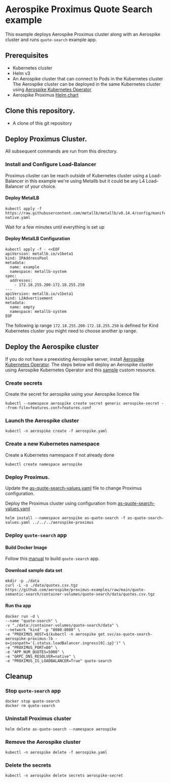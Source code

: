 # Aerospike Proximus Quote Search example

This example deploys Aerospike Proximus cluster along with an Aerospike cluster and runs `quote-search` example app.

## Prerequisites
- Kubernetes cluster
- Helm v3
- An Aerospike cluster that can connect to Pods in the Kubernetes cluster
  The Aerospike cluster can be deployed in the same Kubernetes cluster using [Aerospike Kubernetes Operator](https://docs.aerospike.com/cloud/kubernetes/operator)
- Aerospike Proximus [Helm chart](../../README.md#configuration)

## Clone this repository.
- A clone of this git repository

## Deploy Proximus Cluster.

All subsequent commands are run from this directory.

### Install and Configure Load-Balancer
Proximus cluster can be reach outside of Kubernetes cluster using a Load-Balancer in this example we're using Metallb but it could be any L4 Load-Balancer of your choice.
#### Deploy MetalLB
```shell
kubectl apply -f https://raw.githubusercontent.com/metallb/metallb/v0.14.4/config/manifests/metallb-native.yaml
```
Wait for a few minutes until everything is set up
#### Deploy MetalLB Configuration
```shell
kubectl apply -f - <<EOF
apiVersion: metallb.io/v1beta1
kind: IPAddressPool
metadata:
  name: example
  namespace: metallb-system
spec:
  addresses:
    - 172.18.255.200-172.18.255.250
---
apiVersion: metallb.io/v1beta1
kind: L2Advertisement
metadata:
  name: empty
  namespace: metallb-system
EOF
```
The following ip range `172.18.255.200-172.18.255.250` is defined for Kind Kubernetes cluster you might need to choose another ip range.

## Deploy the Aerospike cluster
If you do not have a preexisting Aerospike server, install [Aerospike Kubernetes Operator](https://docs.aerospike.com/cloud/kubernetes/operator/install-operator).
The steps below will deploy an Aerospike cluster using Aerospike Kubernetes Operator and this [sample](aerospike.yaml) custom resource.

### Create secrets
Create the secret for aerospike using your Aerospike licence file
```shell
kubectl --namespace aerospike create secret generic aerospike-secret --from-file=features.conf=features.conf
```

### Launch the Aerospike cluster
```shell
kubectl -n aerospike create -f aerospike.yaml 
```

### Create a new Kubernetes namespace
Create a Kubernetes namespace if not already done
```shell
kubectl create namespace aerospike
```

### Deploy Proximus.
Update the [as-quote-search-values.yaml](as-quote-search-values.yaml) file to change Proximus configuration.

Deploy the Proximus cluster using configuration from [as-quote-search-values.yaml](as-quote-search-values.yaml)
```shell
helm install --namespace aerospike as-quote-search -f as-quote-search-values.yaml ../../../aerospike-proximus
```

### Deploy `quote-search` app
#### Build Docker Image
Follow this [manual](https://github.com/aerospike/proximus-examples/blob/main/quote-semantic-search/README.md#1-build-the-image) to build `qoute-search` app.
#### Download sample data set
```shell
mkdir -p ./data
curl -L -o ./data/quotes.csv.tgz https://github.com/aerospike/proximus-examples/raw/main/quote-semantic-search/container-volumes/quote-search/data/quotes.csv.tgz
```
#### Run tha app
```shell
docker run -d \
--name "quote-search" \
-v "./data:/container-volumes/quote-search/data" \
--network "kind" -p "8080:8080" \
-e "PROXIMUS_HOST=$(kubectl -n aerospike get svc/as-quote-search-aerospike-proximus-lb -o=jsonpath='{.status.loadBalancer.ingress[0].ip}')" \
-e "PROXIMUS_PORT=80" \
-e "APP_NUM_QUOTES=5000" \
-e "GRPC_DNS_RESOLVER=native" \
-e "PROXIMUS_IS_LOADBALANCER=True" quote-search
```
## Cleanup
### Stop `quote-search` app
```shell
docker stop quote-search
docker rm quote-search
```
### Uninstall Proximus cluster
```shell
helm delete as-quote-search --namespace aerospike
```

### Remove the Aerospike cluster
```shell
kubectl -n aerospike delete -f aerospike.yaml
```

### Delete the secrets
```shell
kubectl -n aerospike delete secrets aerospike-secret
```